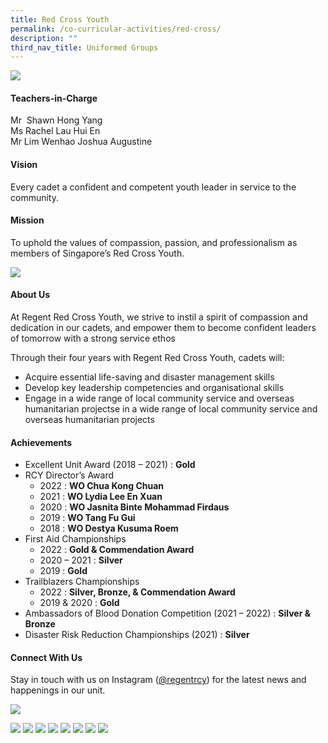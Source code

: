 ```yaml
---
title: Red Cross Youth
permalink: /co-curricular-activities/red-cross/
description: ""
third_nav_title: Uniformed Groups
---
```

![](/images/CCA/Red%20Cross%20Youth/RCYBanner%20-%202023.jpg)

#### Teachers-in-Charge  
Mr  Shawn Hong Yang  
Ms Rachel Lau Hui En  
Mr Lim Wenhao Joshua Augustine

#### Vision  
Every cadet a confident and competent youth leader in service to the community.

#### Mission 
To uphold the values of compassion, passion, and professionalism as members of Singapore’s Red Cross Youth.

![](/images/CCA/2022%20Red%20Cross%20Formal.jpg)

#### About Us

At Regent Red Cross Youth, we strive to instil a spirit of compassion and dedication in our cadets, and empower them to become confident leaders of tomorrow with a strong service ethos

Through their four years with Regent Red Cross Youth, cadets will:

*   Acquire essential life-saving and disaster management skills
*   Develop key leadership competencies and organisational skills
*   Engage in a wide range of local community service and overseas humanitarian projectse in a wide range of local community service and overseas humanitarian projects

#### Achievements

* Excellent Unit Award (2018 – 2021) : **Gold**
* RCY Director’s Award  
	* 2022 : **WO Chua Kong Chuan**
	* 2021 : **WO Lydia Lee En Xuan**
	* 2020 : **WO Jasnita Binte Mohammad Firdaus**
	* 2019 : **WO Tang Fu Gui**
	* 2018 : **WO Destya Kusuma Roem**
* First Aid Championships
	* 2022 : **Gold & Commendation Award**
	* 2020 – 2021 : **Silver**
	* 2019 : **Gold**
* Trailblazers Championships
	* 2022 : **Silver, Bronze, & Commendation Award**
	* 2019 & 2020 : **Gold**
* Ambassadors of Blood Donation Competition (2021 – 2022) : **Silver & Bronze**
* Disaster Risk Reduction Championships (2021) : **Silver**


#### Connect With Us

Stay in touch with us on Instagram ([@regentrcy](https://www.instagram.com/regentrcy)) for the latest news and happenings in our unit.

![](/images/CCA/2022%20Red%20Cross%20Fun.jpg)

![](/images/CCA/Red%20Cross%20Youth/RCY-1.jpg)
![](/images/CCA/Red%20Cross%20Youth/RCY-2.jpg)
![](/images/CCA/Red%20Cross%20Youth/RCY-3.jpg)
![](/images/CCA/Red%20Cross%20Youth/RCY-4.jpg)
![](/images/CCA/Red%20Cross%20Youth/RCY-5.jpg)
![](/images/CCA/Red%20Cross%20Youth/RCY-6.jpg)
![](/images/CCA/Red%20Cross%20Youth/RCY-7.jpg)
![](/images/CCA/Red%20Cross%20Youth/RCY-8.jpg)